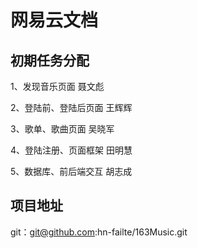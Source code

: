 # 网易云文档

## 初期任务分配

1、发现音乐页面  聂文彪

2、登陆前、登陆后页面  王辉辉

3、歌单、歌曲页面  吴晓军

4、登陆注册、页面框架  田明慧

5、数据库、前后端交互    胡志成

## 项目地址

git：git@github.com:hn-failte/163Music.git